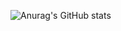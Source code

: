 ![Anurag's GitHub stats](https://github-readme-stats.vercel.app/api?username=anhcaols&show_icons=true&theme=radical)
